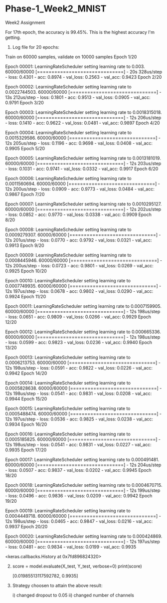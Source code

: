 # Phase-1_Week2_MNIST
Week2 Assignment

For 17th epoch, the accuracy is 99.45%. This is the highest accuracy I'm getting.

1. Log file for 20 epochs:


Train on 60000 samples, validate on 10000 samples
Epoch 1/20

Epoch 00001: LearningRateScheduler setting learning rate to 0.003.
60000/60000 [==============================] - 20s 328us/step - loss: 0.4301 - acc: 0.8974 - val_loss: 0.2563 - val_acc: 0.9423
Epoch 2/20

Epoch 00002: LearningRateScheduler setting learning rate to 0.0022744503.
60000/60000 [==============================] - 13s 212us/step - loss: 0.1801 - acc: 0.9513 - val_loss: 0.0905 - val_acc: 0.9791
Epoch 3/20

Epoch 00003: LearningRateScheduler setting learning rate to 0.0018315018.
60000/60000 [==============================] - 12s 206us/step - loss: 0.1410 - acc: 0.9622 - val_loss: 0.0481 - val_acc: 0.9897
Epoch 4/20

Epoch 00004: LearningRateScheduler setting learning rate to 0.0015329586.
60000/60000 [==============================] - 12s 205us/step - loss: 0.1196 - acc: 0.9698 - val_loss: 0.0408 - val_acc: 0.9905
Epoch 5/20

Epoch 00005: LearningRateScheduler setting learning rate to 0.0013181019.
60000/60000 [==============================] - 12s 203us/step - loss: 0.1031 - acc: 0.9741 - val_loss: 0.0332 - val_acc: 0.9917
Epoch 6/20

Epoch 00006: LearningRateScheduler setting learning rate to 0.0011560694.
60000/60000 [==============================] - 12s 200us/step - loss: 0.0909 - acc: 0.9773 - val_loss: 0.0484 - val_acc: 0.9867
Epoch 7/20

Epoch 00007: LearningRateScheduler setting learning rate to 0.0010295127.
60000/60000 [==============================] - 12s 202us/step - loss: 0.0852 - acc: 0.9770 - val_loss: 0.0338 - val_acc: 0.9909
Epoch 8/20

Epoch 00008: LearningRateScheduler setting learning rate to 0.0009279307.
60000/60000 [==============================] - 12s 201us/step - loss: 0.0770 - acc: 0.9792 - val_loss: 0.0321 - val_acc: 0.9913
Epoch 9/20

Epoch 00009: LearningRateScheduler setting learning rate to 0.0008445946.
60000/60000 [==============================] - 12s 200us/step - loss: 0.0723 - acc: 0.9801 - val_loss: 0.0269 - val_acc: 0.9925
Epoch 10/20

Epoch 00010: LearningRateScheduler setting learning rate to 0.0007749935.
60000/60000 [==============================] - 12s 197us/step - loss: 0.0678 - acc: 0.9802 - val_loss: 0.0290 - val_acc: 0.9924
Epoch 11/20

Epoch 00011: LearningRateScheduler setting learning rate to 0.0007159905.
60000/60000 [==============================] - 12s 198us/step - loss: 0.0651 - acc: 0.9809 - val_loss: 0.0266 - val_acc: 0.9929
Epoch 12/20

Epoch 00012: LearningRateScheduler setting learning rate to 0.000665336.
60000/60000 [==============================] - 12s 198us/step - loss: 0.0599 - acc: 0.9823 - val_loss: 0.0236 - val_acc: 0.9940
Epoch 13/20

Epoch 00013: LearningRateScheduler setting learning rate to 0.0006213753.
60000/60000 [==============================] - 12s 198us/step - loss: 0.0591 - acc: 0.9822 - val_loss: 0.0226 - val_acc: 0.9942
Epoch 14/20

Epoch 00014: LearningRateScheduler setting learning rate to 0.0005828638.
60000/60000 [==============================] - 12s 198us/step - loss: 0.0541 - acc: 0.9831 - val_loss: 0.0208 - val_acc: 0.9944
Epoch 15/20

Epoch 00015: LearningRateScheduler setting learning rate to 0.0005488474.
60000/60000 [==============================] - 12s 197us/step - loss: 0.0536 - acc: 0.9825 - val_loss: 0.0238 - val_acc: 0.9934
Epoch 16/20

Epoch 00016: LearningRateScheduler setting learning rate to 0.0005185825.
60000/60000 [==============================] - 12s 198us/step - loss: 0.0541 - acc: 0.9831 - val_loss: 0.0227 - val_acc: 0.9935
Epoch 17/20

Epoch 00017: LearningRateScheduler setting learning rate to 0.000491481.
60000/60000 [==============================] - 12s 204us/step - loss: 0.0507 - acc: 0.9837 - val_loss: 0.0202 - val_acc: 0.9945
Epoch 18/20

Epoch 00018: LearningRateScheduler setting learning rate to 0.0004670715.
60000/60000 [==============================] - 12s 199us/step - loss: 0.0496 - acc: 0.9836 - val_loss: 0.0209 - val_acc: 0.9942
Epoch 19/20

Epoch 00019: LearningRateScheduler setting learning rate to 0.0004449718.
60000/60000 [==============================] - 12s 198us/step - loss: 0.0465 - acc: 0.9847 - val_loss: 0.0216 - val_acc: 0.9937
Epoch 20/20

Epoch 00020: LearningRateScheduler setting learning rate to 0.000424869.
60000/60000 [==============================] - 12s 197us/step - loss: 0.0481 - acc: 0.9834 - val_loss: 0.0199 - val_acc: 0.9935

<keras.callbacks.History at 0x7fd896824320>





2. score = model.evaluate(X_test, Y_test, verbose=0)
   print(score)
   
   [0.01985513117592782, 0.9935]


3. Strategy choosen to attain the above result:

   i)  changed dropout to 0.05
   ii) changed number of channels
